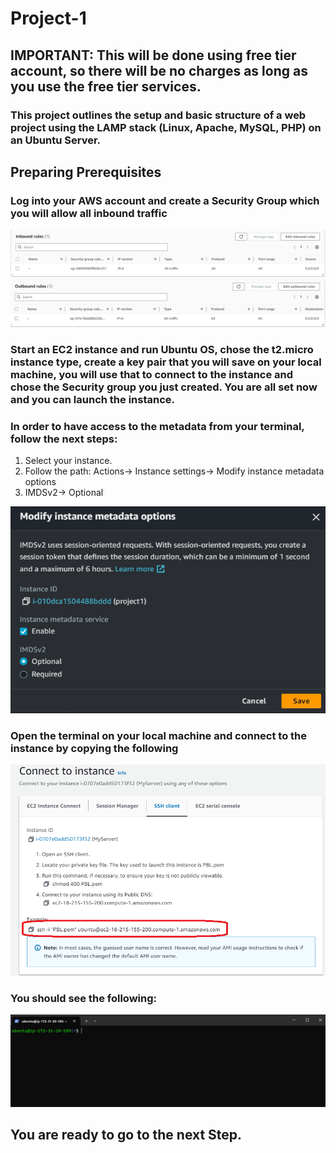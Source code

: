 # Project-1

## IMPORTANT: This will be done using free tier account, so there will be no charges as long as you use the free tier services.

### This project outlines the setup and basic structure of a web project using the LAMP stack (Linux, Apache, MySQL, PHP) on an Ubuntu Server.

## Preparing Prerequisites 

### Log into your AWS account and create a Security Group which you will allow all inbound traffic 

![inbound-traffic](images/inbound-traffic.png)
![outbound-traffic](images/outbound-traffic.png)


### Start an EC2 instance and run Ubuntu OS, chose the t2.micro instance type, create a key pair that you will save on your local machine, you will use that to connect to the instance and chose the Security group you just created. You are all set now and you can launch the instance.

### In order to have access to the metadata from your terminal, follow the next steps:

1. Select your instance.
2. Follow the path: Actions-> Instance settings-> Modify instance metadata options
3. IMDSv2-> Optional

![metadata](images/metadata.png)

### Open the terminal on your local machine and connect to the instance by copying the following 

![instance-connect](images/connect-to-instance.png)

### You should see the following: 

![connected](images/connected.png)


## You are ready to go to the next Step.

